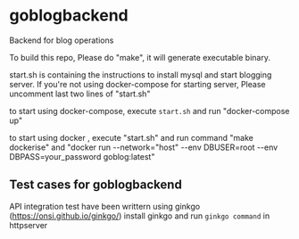 # goblogbackend
Backend for blog operations

To build this repo, Please do "make", it will generate executable binary.

start.sh is containing the instructions to install mysql and start blogging server. If you're not using docker-compose for starting server, Please uncomment last two lines of "start.sh"

to start using docker-compose, execute `start.sh` and run "docker-compose up"

to start using docker , execute "start.sh" and run command "make dockerise" and "docker run --network="host" --env DBUSER=root --env DBPASS=your_password goblog:latest"

## Test cases for goblogbackend

API integration test have been writtern using ginkgo (https://onsi.github.io/ginkgo/)
install ginkgo and run `ginkgo command` in httpserver

